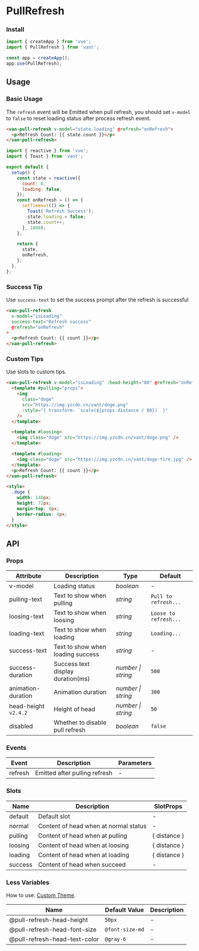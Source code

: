 # PullRefresh

### Install

```js
import { createApp } from 'vue';
import { PullRefresh } from 'vant';

const app = createApp();
app.use(PullRefresh);
```

## Usage

### Basic Usage

The `refresh` event will be Emitted when pull refresh, you should set `v-model` to `false` to reset loading status after process refresh event.

```html
<van-pull-refresh v-model="state.loading" @refresh="onRefresh">
  <p>Refresh Count: {{ state.count }}</p>
</van-pull-refresh>
```

```js
import { reactive } from 'vue';
import { Toast } from 'vant';

export default {
  setup() {
    const state = reactive({
      count: 0,
      loading: false,
    });
    const onRefresh = () => {
      setTimeout(() => {
        Toast('Refresh Success');
        state.loading = false;
        state.count++;
      }, 1000);
    };

    return {
      state,
      onRefresh,
    };
  },
};
```

### Success Tip

Use `success-text` to set the success prompt after the refresh is successful

```html
<van-pull-refresh
  v-model="isLoading"
  success-text="Refresh success"
  @refresh="onRefresh"
>
  <p>Refresh Count: {{ count }}</p>
</van-pull-refresh>
```

### Custom Tips

Use slots to custom tips.

```html
<van-pull-refresh v-model="isLoading" :head-height="80" @refresh="onRefresh">
  <template #pulling="props">
    <img
      class="doge"
      src="https://img.yzcdn.cn/vant/doge.png"
      :style="{ transform: `scale(${props.distance / 80})` }"
    />
  </template>

  <template #loosing>
    <img class="doge" src="https://img.yzcdn.cn/vant/doge.png" />
  </template>

  <template #loading>
    <img class="doge" src="https://img.yzcdn.cn/vant/doge-fire.jpg" />
  </template>
  <p>Refresh Count: {{ count }}</p>
</van-pull-refresh>

<style>
  .doge {
    width: 140px;
    height: 72px;
    margin-top: 8px;
    border-radius: 4px;
  }
</style>
```

## API

### Props

| Attribute | Description | Type | Default |
| --- | --- | --- | --- |
| v-model | Loading status | _boolean_ | - |
| pulling-text | Text to show when pulling | _string_ | `Pull to refresh...` |
| loosing-text | Text to show when loosing | _string_ | `Loose to refresh...` |
| loading-text | Text to show when loading | _string_ | `Loading...` |
| success-text | Text to show when loading success | _string_ | - |
| success-duration | Success text display duration(ms) | _number \| string_ | `500` |
| animation-duration | Animation duration | _number \| string_ | `300` |
| head-height `v2.4.2` | Height of head | _number \| string_ | `50` |
| disabled | Whether to disable pull refresh | _boolean_ | `false` |

### Events

| Event   | Description                   | Parameters |
| ------- | ----------------------------- | ---------- |
| refresh | Emitted after pulling refresh | -          |

### Slots

| Name    | Description                           | SlotProps    |
| ------- | ------------------------------------- | ------------ |
| default | Default slot                          | -            |
| normal  | Content of head when at normal status | -            |
| pulling | Content of head when at pulling       | { distance } |
| loosing | Content of head when at loosing       | { distance } |
| loading | Content of head when at loading       | { distance } |
| success | Content of head when succeed          | -            |

### Less Variables

How to use: [Custom Theme](#/en-US/theme).

| Name                          | Default Value   | Description |
| ----------------------------- | --------------- | ----------- |
| @pull-refresh-head-height     | `50px`          | -           |
| @pull-refresh-head-font-size  | `@font-size-md` | -           |
| @pull-refresh-head-text-color | `@gray-6`       | -           |
